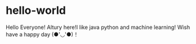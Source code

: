 # hello-world
Hello Everyone!
Altury here!I like java python and machine learning! Wish have a happy day (●'◡'●)！
